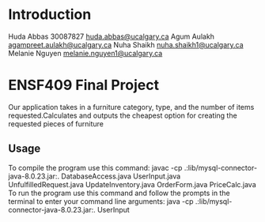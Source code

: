 # Introduction
Huda Abbas 30087827 huda.abbas@ucalgary.ca
Agum Aulakh agampreet.aulakh@ucalgary.ca
Nuha Shaikh nuha.shaikh1@ucalgary.ca
Melanie Nguyen melanie.nguyen1@ucalgary.ca

# ENSF409 Final Project
Our application takes in a furniture category, type, and the number of items requested.Calculates and outputs the cheapest option for creating the requested pieces of furniture 

## Usage
To compile the program use this command:
    javac -cp .:lib/mysql-connector-java-8.0.23.jar:. DatabaseAccess.java UserInput.java UnfulfilledRequest.java UpdateInventory.java OrderForm.java PriceCalc.java
To run the program use this command and follow the prompts in the terminal to enter your command line arguments:
    java -cp .:lib/mysql-connector-java-8.0.23.jar:. UserInput